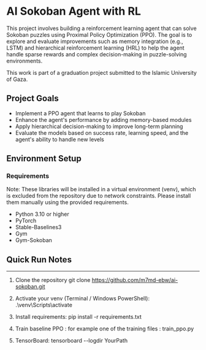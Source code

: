 # AI Sokoban Agent with RL

This project involves building a reinforcement learning agent that can solve Sokoban puzzles using Proximal Policy Optimization (PPO). The goal is to explore and evaluate improvements such as memory integration (e.g., LSTM) and hierarchical reinforcement learning (HRL) to help the agent handle sparse rewards and complex decision-making in puzzle-solving environments.

This work is part of a graduation project submitted to the Islamic University of Gaza.

## Project Goals
- Implement a PPO agent that learns to play Sokoban
- Enhance the agent's performance by adding memory-based modules
- Apply hierarchical decision-making to improve long-term planning
- Evaluate the models based on success rate, learning speed, and the agent's ability to handle new levels


## Environment Setup
### Requirements
Note: These libraries will be installed in a virtual environment (venv), which is excluded from the repository due to network constraints. Please install them manually using the provided requirements.

- Python 3.10 or higher
- PyTorch
- Stable-Baselines3
- Gym
- Gym-Sokoban

## Quick Run Notes
---------------

1) Clone the repository
   git clone https://github.com/m7md-ebw/ai-sokoban.git

2) Activate your venv (Terminal / Windows PowerShell):
   .\venv\Scripts\activate

3) Install requirements:
   pip install -r requirements.txt

4) Train baseline PPO :
   for example one of the training files : train_ppo.py

5) TensorBoard:
   tensorboard --logdir YourPath
